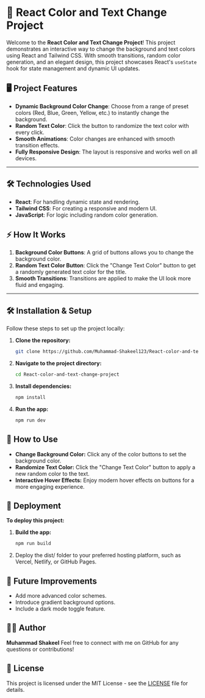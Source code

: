# 🎨 React Color and Text Change Project

Welcome to the **React Color and Text Change Project**! This project demonstrates an interactive way to change the background and text colors using React and Tailwind CSS. With smooth transitions, random color generation, and an elegant design, this project showcases React's `useState` hook for state management and dynamic UI updates.


## 🖥️ Project Features

- **Dynamic Background Color Change**: Choose from a range of preset colors (Red, Blue, Green, Yellow, etc.) to instantly change the background.
- **Random Text Color**: Click the button to randomize the text color with every click.
- **Smooth Animations**: Color changes are enhanced with smooth transition effects.
- **Fully Responsive Design**: The layout is responsive and works well on all devices.

---

## 🛠️ Technologies Used

- **React**: For handling dynamic state and rendering.
- **Tailwind CSS**: For creating a responsive and modern UI.
- **JavaScript**: For logic including random color generation.


## ⚡ How It Works

1. **Background Color Buttons**: A grid of buttons allows you to change the background color.
2. **Random Text Color Button**: Click the "Change Text Color" button to get a randomly generated text color for the title.
3. **Smooth Transitions**: Transitions are applied to make the UI look more fluid and engaging.

---

## 🛠️ Installation & Setup

Follow these steps to set up the project locally:

1. **Clone the repository:**
   ```bash
   git clone https://github.com/Muhammad-Shakeel123/React-color-and-text-change-project.git
   ```
2. **Navigate to the project directory:**
   ```bash
   cd React-color-and-text-change-project
   ```
3. **Install dependencies:**
   ```bash
   npm install
   ```
4. **Run the app:**
   ```bash
   npm run dev
   ```

  ## 📝 How to Use
- **Change Background Color:** Click any of the color buttons to set the background color.
- **Randomize Text Color:** Click the "Change Text Color" button to apply a new random color to the text.
- **Interactive Hover Effects:** Enjoy modern hover effects on buttons for a more engaging experience.

## 🚀 Deployment
**To deploy this project:**
1. **Build the app:**
    ```bash
    npm run build
    ```
2. Deploy the dist/ folder to your preferred hosting platform, such as Vercel, Netlify, or GitHub Pages.

## 🌟 Future Improvements
- Add more advanced color schemes.
- Introduce gradient background options.
- Include a dark mode toggle feature.

## 👨‍💻 Author
**Muhammad Shakeel**
Feel free to connect with me on GitHub for any questions or contributions!

## 📜 License
This project is licensed under the MIT License - see the [LICENSE](LICENSE) file for details.